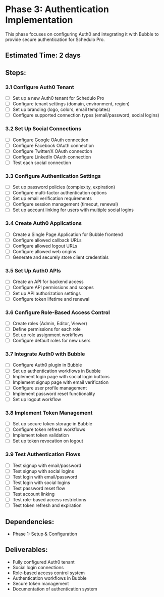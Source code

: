# Phase 3: Authentication Implementation

This phase focuses on configuring Auth0 and integrating it with Bubble to provide secure authentication for Schedulo Pro.

## Estimated Time: 2 days

## Steps:

### 3.1 Configure Auth0 Tenant

- [ ] Set up a new Auth0 tenant for Schedulo Pro
- [ ] Configure tenant settings (domain, environment, region)
- [ ] Set up branding (logo, colors, email templates)
- [ ] Configure supported connection types (email/password, social logins)

### 3.2 Set Up Social Connections

- [ ] Configure Google OAuth connection
- [ ] Configure Facebook OAuth connection
- [ ] Configure Twitter/X OAuth connection
- [ ] Configure LinkedIn OAuth connection
- [ ] Test each social connection

### 3.3 Configure Authentication Settings

- [ ] Set up password policies (complexity, expiration)
- [ ] Configure multi-factor authentication options
- [ ] Set up email verification requirements
- [ ] Configure session management (timeout, renewal)
- [ ] Set up account linking for users with multiple social logins

### 3.4 Create Auth0 Applications

- [ ] Create a Single Page Application for Bubble frontend
- [ ] Configure allowed callback URLs
- [ ] Configure allowed logout URLs
- [ ] Configure allowed web origins
- [ ] Generate and securely store client credentials

### 3.5 Set Up Auth0 APIs

- [ ] Create an API for backend access
- [ ] Configure API permissions and scopes
- [ ] Set up API authorization settings
- [ ] Configure token lifetime and renewal

### 3.6 Configure Role-Based Access Control

- [ ] Create roles (Admin, Editor, Viewer)
- [ ] Define permissions for each role
- [ ] Set up role assignment workflows
- [ ] Configure default roles for new users

### 3.7 Integrate Auth0 with Bubble

- [ ] Configure Auth0 plugin in Bubble
- [ ] Set up authentication workflows in Bubble
- [ ] Implement login page with social login buttons
- [ ] Implement signup page with email verification
- [ ] Configure user profile management
- [ ] Implement password reset functionality
- [ ] Set up logout workflow

### 3.8 Implement Token Management

- [ ] Set up secure token storage in Bubble
- [ ] Configure token refresh workflows
- [ ] Implement token validation
- [ ] Set up token revocation on logout

### 3.9 Test Authentication Flows

- [ ] Test signup with email/password
- [ ] Test signup with social logins
- [ ] Test login with email/password
- [ ] Test login with social logins
- [ ] Test password reset flow
- [ ] Test account linking
- [ ] Test role-based access restrictions
- [ ] Test token refresh and expiration

## Dependencies:
- Phase 1: Setup & Configuration

## Deliverables:
- Fully configured Auth0 tenant
- Social login connections
- Role-based access control system
- Authentication workflows in Bubble
- Secure token management
- Documentation of authentication system
